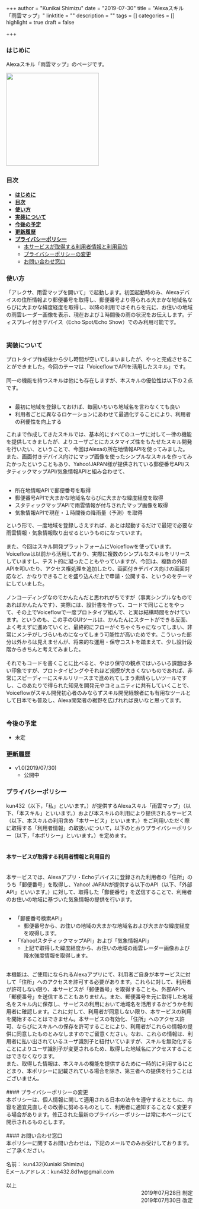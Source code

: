+++
author = "Kunikai Shimizu"
date = "2019-07-30"
title = "Alexaスキル「雨雲マップ」"
linktitle = ""
description = ""
tags = []
categories = []
highlight = true
draft = false

+++

### **はじめに**

Alexaスキル「雨雲マップ」のページです。

<img src="/img/alexa-skill-raincloud-map-icon.png" width=250 />

<img src="">

### **目次**

<!-- TOC -->

- [**はじめに**](#はじめに)
- [**目次**](#目次)
- [**使い方**](#使い方)
- [**実装について**](#実装について)
- [**今後の予定**](#今後の予定)
- [**更新履歴**](#更新履歴)
- [**プライバシーポリシー**](#プライバシーポリシー)
  - [本サービスが取得する利用者情報と利用目的](#本サービスが取得する利用者情報と利用目的)
  - [プライバシーポリシーの変更](#プライバシーポリシーの変更)
  - [お問い合わせ窓口](#お問い合わせ窓口)

<!-- /TOC -->

### **使い方**

「アレクサ、雨雲マップを開いて」で起動します。初回起動時のみ、Alexaデバイスの住所情報より郵便番号を取得し、郵便番号より得られる大まかな地域名ならびに大まかな緯度経度を取得し、以降の利用ではそれらを元に、お住いの地域の雨雲レーダー画像を表示、現在および１時間後の雨の状況をお伝えします。ディスプレイ付きデバイス（Echo Spot/Echo Show）でのみ利用可能です。
<br />
<br />

### **実装について**

プロトタイプ作成後から少し時間が空いてしまいましたが、やっと完成させることができました。今回のテーマは「VoiceflowでAPIを活用したスキル」です。
<br />
<br />
同一の機能を持つスキルは他にも存在しますが、本スキルの優位性は以下の２点です。
<br />
<br />

- 最初に地域を登録しておけば、毎回いちいち地域名を言わなくても良い
- 利用者ごとに異なるロケーションにあわせて最適化することにより、利用者の利便性を向上する

これまで作成してきたスキルでは、基本的にすべてのユーザに対して一律の機能を提供してきましたが、よりユーザごとにカスタマイズ性をもたせたスキル開発を行いたい、ということで、今回はAlexaの所在地情報APIを使ってみました。また、画面付きデバイス向けにマップ画像を使ったシンプルなスキルを作ってみたかったということもあり、Yahoo!JAPAN様が提供されている郵便番号API/スタティックマップAPI/気象情報APIと組み合わせて、
<br />
<br />

- 所在地情報APIで郵便番号を取得
- 郵便番号APIで大まかな地域名ならびに大まかな緯度経度を取得
- スタティックマップAPIで雨雲情報が付与されたマップ画像を取得
- 気象情報APIで現在・１時間後の降雨量（予測）を取得

という形で、一度地域を登録しさえすれば、あとは起動するだけで最短で必要な雨雲情報・気象情報取り出せるというものになっています。
<br />
<br />
また、今回はスキル開発プラットフォームにVoiceflowを使っています。Voiceflowは以前から活用しており、実際に複数のシンプルなスキルをリリースしていますし、テスト的に凝ったこともやっていますが、今回は、複数の外部APIを叩いたり、アクセス権処理を追加したり、画面付きデバイス向けの画面対応など、かなりできることを盛り込んだ上で申請・公開する、というのをテーマにしていました。
<br />
<br />
ノンコーディングなのでかんたんだと思われがちですが（事実シンプルなものであればかんたんです）、実際には、設計書を作って、コードで同じことをやって、その上でVoiceflowで一度プロトタイプ組んで、と実は結構時間をかけています。というのも、この手のGUIツールは、かんたんにスタートができる反面、よく考えずに進めていくと、最終的にフローがぐちゃぐちゃになってしまい、非常にメンテがしづらいものになってしまう可能性が高いためです。こういった部分は外からは見えませんが、将来的な運用・保守コストを踏まえて、少し設計段階からきちんと考えてみました。
<br />
<br />
それでもコードを書くことに比べると、やはり保守の観点ではいろいろ課題は多い印象ですが、プロトタイピングやそれほど規模が大きくないものであれば、非常にスピーディーにスキルリリースまで進めれてしまう素晴らしいツールですし、このあたりで得られた知見を開発元やコミュニティに共有していくことで、Voiceflowがスキル開発初心者のみならずスキル開発経験者にも有用なツールとして日本でも普及し、Alexa開発者の裾野を広げれれば良いなと思ってます。
<br />
<br />

### **今後の予定**

- 未定

### **更新履歴**

- v1.0(2019/07/30)
  - 公開中

### **プライバシーポリシー**

kun432（以下，「私」といいます。）が提供するAlexaスキル「雨雲マップ」（以下、「本スキル」といいます。）および本スキルの利用により提供されるサービス（以下、本スキルの利用含め「本サービス」といいます。）をご利用いただく際に取得する「利用者情報」の取扱いについて，以下のとおりプライバシーポリシー（以下，「本ポリシー」といいます。）を定めます。
<br/>
<br/>
#### 本サービスが取得する利用者情報と利用目的
<br/>
本サービスでは、Alexaアプリ・Echoデバイスに登録された利用者の「住所」のうち「郵便番号」を取得し、Yahoo! JAPANが提供する以下のAPI（以下、「外部API」といいます。）に対して、取得した「郵便番号」を送信することで、利用者のお住いの地域に基づいた気象情報の提供を行います。
<br/>
<br/>

- 「郵便番号検索API」
  - 郵便番号から、お住いの地域の大まかな地域名および大まかな緯度経度を取得します。
- 「Yahoo!スタティックマップAPI」および「気象情報API」
  - 上記で取得した緯度経度から、お住いの地域の雨雲レーダー画像および降水強度情報を取得します。

<br/>
本機能は、ご使用になられるAlexaアプリにて、利用者ご自身が本サービスに対して「住所」へのアクセスを許可する必要があります。これらに対して、利用者が許可しない限り、本サービスが「郵便番号」を取得することも、外部APIへ「郵便番号」を送信することもありません。また、郵便番号を元に取得した地域名をスキル内に保存し、サービスの利用において地域名を活用するかどうかを利用者に確認します。これに対して、利用者が同意しない限り、本サービスの利用を開始することはできません。本サービスの有効化、「住所」へのアクセス許可、ならびにスキルへの保存を許可することにより、利用者がこれらの情報の提供に同意したものとみなしますのでご留意ください。なお、これらの情報は、利用者に払い出されているユーザ識別子と紐付いていますが、スキルを無効化することによりユーザ識別子が変更されるため、取得した地域名にアクセスすることはできなくなります。
<br/>
また、取得した情報は、本スキルの機能を提供するために一時的に利用するにとどまり、本ポリシーに記載されている場合を除き、第三者への提供を行うことはございません。
<br/>
<br/>
#### プライバシーポリシーの変更
<br/>
本ポリシーは、個人情報に関して適用される日本の法令を遵守するとともに、内容を適宜見直しその改善に努めるものとして、利用者に通知することなく変更する場合があります。修正された最新のプライバシーポリシーは常に本ページにて開示されるものとします。
<br/>
<br/>
#### お問い合わせ窓口
<br/>
本ポリシーに関するお問い合わせは，下記のメールでのみお受けしております。ご了承ください。
<br/>
<br/>
名前： kun432(Kuniaki Shimizu)<br/>
Eメールアドレス：kun432.8d1w@gmail.com
<br/>
<br/>
以上

<div style="text-align: right;">
2019年07月28日 制定<br />
2019年07月30日 改定<br />
</div>